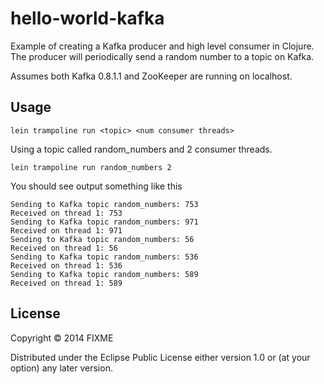 # hello-world-kafka

Example of creating a Kafka producer and high level consumer in Clojure. The producer will periodically send a random number to a topic on Kafka.

Assumes both Kafka 0.8.1.1 and ZooKeeper are running on localhost.

## Usage

```
lein trampoline run <topic> <num consumer threads>
```

Using a topic called random_numbers and 2 consumer threads.

```
lein trampoline run random_numbers 2
```

You should see output something like this

```
Sending to Kafka topic random_numbers: 753
Received on thread 1: 753
Sending to Kafka topic random_numbers: 971
Received on thread 1: 971
Sending to Kafka topic random_numbers: 56
Received on thread 1: 56
Sending to Kafka topic random_numbers: 536
Received on thread 1: 536
Sending to Kafka topic random_numbers: 589
Received on thread 1: 589
```


## License

Copyright © 2014 FIXME

Distributed under the Eclipse Public License either version 1.0 or (at
your option) any later version.

